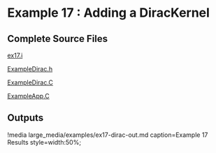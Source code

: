 # Example 17 : Adding a DiracKernel

[](---)

## Complete Source Files

[ex17.i](https://github.com/idaholab/moose/blob/devel/examples/ex17_dirac/ex17.i)

[ExampleDirac.h](https://github.com/idaholab/moose/blob/devel/examples/ex17_dirac/include/dirackernels/ExampleDirac.h)

[ExampleDirac.C](https://github.com/idaholab/moose/blob/devel/examples/ex17_dirac/src/dirackernels/ExampleDirac.C)

[ExampleApp.C](https://github.com/idaholab/moose/blob/devel/examples/ex17_dirac/src/base/ExampleApp.C)

[](---)

## Outputs

!media large_media/examples/ex17-dirac-out.md
       caption=Example 17 Results
       style=width:50%;
